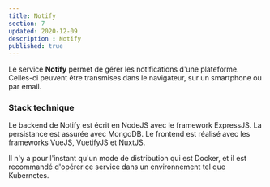 ```yaml
---
title: Notify
section: 7
updated: 2020-12-09
description : Notify
published: true
---
```


Le service **Notify** permet de gérer les notifications d'une plateforme. Celles-ci peuvent être transmises dans le navigateur, sur un smartphone ou par email.

### Stack technique

Le backend de Notify est écrit en NodeJS avec le framework ExpressJS. La persistance est assurée avec MongoDB. Le frontend est réalisé avec les frameworks VueJS, VuetifyJS et NuxtJS.

Il n'y a pour l'instant qu'un mode de distribution qui est Docker, et il est recommandé d'opérer ce service dans un environnement tel que Kubernetes.

